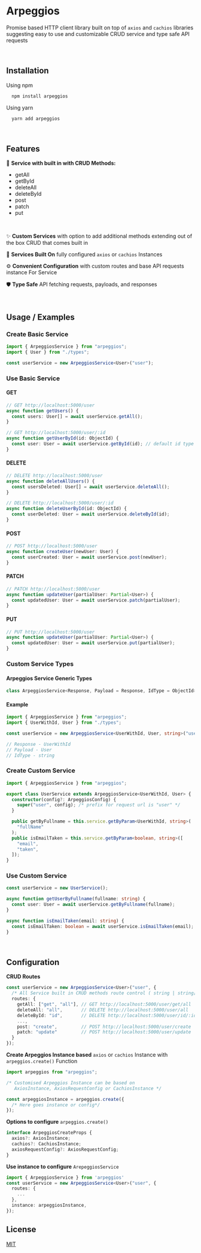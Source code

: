 # Arpeggios

Promise based HTTP client library built on top of `axios` and `cachios` libraries suggesting easy to use and customizable CRUD service and type safe API requests

<br />

## Installation

Using npm

```bash
  npm install arpeggios
```

Using yarn

```bash
  yarn add arpeggios
```

<br />

## Features

💎 <strong> Service with built in with CRUD Methods: </strong>

- getAll
- getById
- deleteAll
- deleteById
- post
- patch
- put

<br />

✨ <strong>Custom Services</strong> with option to add additional methods extending out of the box CRUD that comes built in

🧱 <strong>Services Built On</strong> fully configured `axios` or `cachios` Instances

⚙️ <strong>Convenient Configuration</strong> with custom routes and base API requests instance For Service

🛡️ <strong>Type Safe</strong> API fetching requests, payloads, and responses

<br />

## Usage / Examples

### Create Basic Service

```typescript
import { ArpeggiosService } from "arpeggios";
import { User } from "./types";

const userService = new ArpeggiosService<User>("user");
```

### Use Basic Service

#### GET

```typescript
// GET http://localhost:5000/user
async function getUsers() {
  const users: User[] = await userService.getAll();
}

// GET http://localhost:5000/user/:id
async function getUserById(id: ObjectId) {
  const user: User = await userService.getById(id); // default id type is mongodb ObjectId
}
```

#### DELETE

```typescript
// DELETE http://localhost:5000/user
async function deleteAllUsers() {
  const usersDeleted: User[] = await userService.deleteAll();
}

// DELETE http://localhost:5000/user/:id
async function deleteUserById(id: ObjectId) {
  const userDeleted: User = await userService.deleteById(id);
}
```

#### POST

```typescript
// POST http://localhost:5000/user
async function createUser(newUser: User) {
  const userCreated: User = await userService.post(newUser);
}
```

#### PATCH

```typescript
// PATCH http://localhost:5000/user
async function updateUser(partialUser: Partial<User>) {
  const updatedUser: User = await userService.patch(partialUser);
}
```

#### PUT

```typescript
// PUT http://localhost:5000/user
async function updateUser(partialUser: Partial<User>) {
  const updatedUser: User = await userService.put(partialUser);
}
```

### Custom Service Types

#### Arpeggios Service Generic Types

```typescript
class ArpeggiosService<Response, Payload = Response, IdType = ObjectId>
```

#### Example

```typescript
import { ArpeggiosService } from "arpeggios";
import { UserWithId, User } from "./types";

const userService = new ArpeggiosService<UserWithId, User, string>("user");

// Response - UserWithId
// Payload - User
// IdType - string
```

### Create Custom Service

```typescript
import { ArpeggiosService } from "arpeggios";

export class UserService extends ArpeggiosService<UserWithId, User> {
  constructor(config?: ArpeggiosConfig) {
    super("user", config); /* prefix for request url is "user" */
  }

  public getByFullname = this.service.getByParam<UserWithId, string>(
    "fullName"
  );
  public isEmailTaken = this.service.getByParam<boolean, string>([
    "email",
    "taken",
  ]);
}
```

### Use Custom Service

```typescript
const userService = new UserService();

async function getUserByFullname(fullname: string) {
  const user: User = await userService.getByFullname(fullname);
}

async function isEmailTaken(email: string) {
  const isEmailTaken: boolean = await userService.isEmailTaken(email);
}
```

<br>

## Configuration

<strong>CRUD Routes</strong>

```typescript
const userService = new ArpeggiosService<User>("user", {
  /* All Service built in CRUD methods route control ( string | string[] ) */
  routes: {
    getAll: ["get", "all"], // GET http://localhost:5000/user/get/all
    deleteAll: "all",       // DELETE http://localhost:5000/user/all
    deleteById: "id",       // DELETE http://localhost:5000/user/id/:id
    ...,
    post: "create",         // POST http://localhost:5000/user/create
    patch: "update"         // POST http://localhost:5000/user/update
  }
});
```

<strong>Create Arpeggios Instance based</strong> `axios` or `cachios` Instance with `arpeggios.create()` Function

```typescript
import arpeggios from "arpeggios";

/* Customised Arpeggios Instance can be based on
   AxiosInstance, AxiosRequestConfig or CachiosInstance */

const arpeggiosInstance = arpeggios.create({
  /* Here goes instance or config*/
});
```

<strong>Options to configure</strong> `arpeggios.create()`

```typescript
interface ArpeggiosCreateProps {
  axios?: AxiosInstance;
  cachios?: CachiosInstance;
  axiosRequestConfig?: AxiosRequestConfig;
}
```

<strong>Use instance to configure</strong> `ArepeggiosService`

```typescript
import { ArpeggiosService } from 'arpeggios'
const userService = new ArpeggiosService<User>("user", {
  routes: {
    ...
  },
  instance: arpeggiosInstance,
});
```

## License

[MIT](https://github.com/LiorVainer/arpeggios/blob/main/LICENSE)
